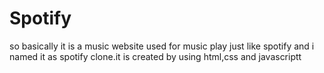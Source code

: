 # Spotify
so basically it is a music website used for music play just like spotify and i named it as spotify clone.it is created by using html,css and javascriptt
